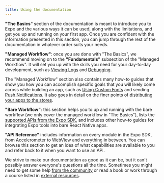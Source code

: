 ```yaml
---
title: Using the documentation
---
```


**"The Basics"** section of the documentation is meant to introduce you to Expo and the various ways it can be used, along with the limitations, and get you up and running on your first app. Once you are confident with the information presented in this section, you can jump through the rest of the documentation in whatever order suits your needs.

**"Managed Workflow"**: once you are done with "The Basics", we recommend moving on to the **"Fundamentals"** subsection of the "Managed Workflow". It will set you up with the skills you need for your day-to-day development, such as [Viewing Logs](../workflow/logging.md) and [Debugging](../workflow/debugging.md).

The "Managed Workflow" section also contains many how-to guides that show you how you can accomplish specific goals that you will likely come across while building an app, such as [Using Custom Fonts](../guides/using-custom-fonts.md) and sending [Push Notifications](../push-notifications/overview.md). It also goes in detail on the finer points of [distributing your apps to the stores](../distribution/introduction.md).

**"Bare Workflow"**: this section helps you to up and running with the bare workflow (we only cover the managed workflow in "The Basics"), lists the [supported APIs from the Expo SDK](../bare/unimodules-full-list.md), and includes other how-to guides for integrating Expo tools into bare React Native apps.

**"API Reference"** includes information on every module in the Expo SDK, from [Accelerometer](/versions/latest/sdk/accelerometer/) to [WebView](/versions/latest/sdk/webview) and everything in between. You can browse this section to get an idea of what capabilities are available to you and refer back to it when you want to use an API.

We strive to make our documentation as good as it can be, but it can't possibly answer everyone's questions all the time. Sometimes you might need to get some help [from the community](community.md) or read a book or work through a course listed in [external resources](additional-resources.md).
